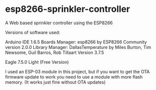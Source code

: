 # esp8266-sprinkler-controller
A Web based sprinkler controller using the ESP8266

Versions of software used:

Arduino IDE 1.6.5
Boards Manager: esp8266 by ESP8266 Community version 2.0.0
Library Manager: DallasTemperature by Miles Burton, Tim Newsome, Guil Barros, Rob Tillaart Version 3.7.5

Eagle 7.5.0 Light (Free Version)

I used an ESP-03 module in this project, but if you want to get the OTA firmware update to work you need to use a module with more flash memory. (It works just fine without OTA updates)

